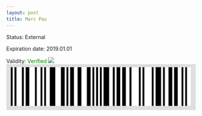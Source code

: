 ```yaml
---
layout: post
title: Marc Pau
---
```


Status: External

Expiration date: 2019.01.01

Validity: <font color="green"> Verified</font> 
![](/members/img/Marc_Pau.png)
![](/members/img/bar.png)
